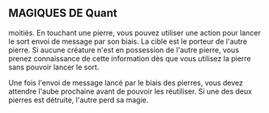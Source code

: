 ## MAGIQUES DE Quant

moitiés. En touchant une pierre, vous pouvez utiliser une
action pour lancer le sort envoi de message par son biais. La
cible est le porteur de l'autre pierre. Si aucune créature n'est
en possession de l'autre pierre, vous prenez connaissance de
cette information dès que vous utilisez la pierre sans pouvoir
lancer le sort.

Une fois l'envoi de message lancé par le biais des pierres,
vous devez attendre l'aube prochaine avant de pouvoir
les réutiliser. Si une des deux pierres est détruite, l'autre
perd sa magie.
